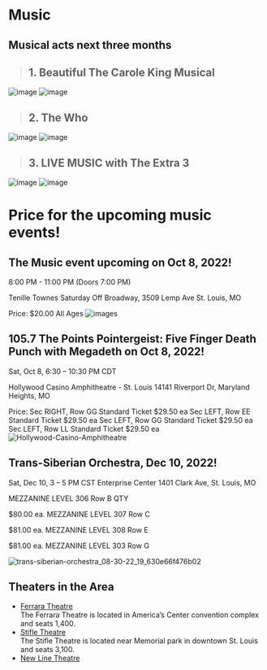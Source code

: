 # Music

## Musical acts next three months
> ## 1. Beautiful The Carole King Musical

 ![image](https://user-images.githubusercontent.com/59938012/194350570-e5a5b29a-e388-41ca-87a6-5704d913c185.png)
 ![image](https://user-images.githubusercontent.com/59938012/194350768-d51a0437-14c2-46c4-8b34-326a6440dec5.png)


> ## 2. The Who

![image](https://user-images.githubusercontent.com/59938012/194351201-9ebc5385-835b-4eb3-ae15-a2f1a7a3e3b5.png)
![image](https://user-images.githubusercontent.com/59938012/194351261-2137b0ae-eec5-46d3-93f1-7b37fb458c81.png)


> ## 3. LIVE MUSIC with The Extra 3

![image](https://user-images.githubusercontent.com/59938012/194351407-34b05210-53ce-47a8-a0e5-1d7a97c16f2e.png)
![image](https://user-images.githubusercontent.com/59938012/194351459-0cef2c6b-3e6d-4727-837a-2a9492d903a6.png)

# Price for the upcoming music events!

## The Music event upcoming on Oct 8, 2022!
8:00 PM - 11:00 PM (Doors 7:00 PM)

Tenille Townes
Saturday
Off Broadway, 3509 Lemp Ave
St. Louis, MO

Price: $20.00
All Ages
![images](https://user-images.githubusercontent.com/63486205/194352371-c095682a-9419-48b5-9829-59992d9964fa.jpg)

## 105.7 The Points Pointergeist: Five Finger Death Punch with Megadeth on Oct 8, 2022!

Sat, Oct 8, 6:30 – 10:30 PM CDT

Hollywood Casino Amphitheatre - St. Louis
14141 Riverport Dr, Maryland Heights, MO

Price: 
Sec RIGHT, Row GG
Standard Ticket
$29.50 ea
Sec LEFT, Row EE
Standard Ticket
$29.50 ea
Sec LEFT, Row GG
Standard Ticket
$29.50 ea
Sec LEFT, Row LL
Standard Ticket
$29.50 ea
![Hollywood-Casino-Amphitheatre](https://user-images.githubusercontent.com/63486205/194357216-d771a997-089e-4f9e-afea-3a702bf17983.jpg)

## Trans-Siberian Orchestra, Dec 10, 2022!

Sat, Dec 10, 3 – 5 PM CST
Enterprise Center
1401 Clark Ave, St. Louis, MO

MEZZANINE LEVEL 306
Row B
QTY

$80.00 ea.
MEZZANINE LEVEL 307 Row C

$81.00 ea.
MEZZANINE LEVEL 308 Row E

$81.00 ea.
MEZZANINE LEVEL 303 Row G

![trans-siberian-orchestra_08-30-22_19_630e66f476b02](https://user-images.githubusercontent.com/63486205/194357146-69c220e2-a115-4994-ac77-e424acb0ef43.jpg)



## Theaters in the Area

* [Ferrara Theatre](https://explorestlouis.com/meetings-conventions/americas-center/ferrara-theatre)  
The Ferrara Theatre is located in America’s Center convention complex and seats 1,400.
* [Stifle Theatre](https://www.stifeltheatre.com)  
The Stifle Theatre is located near Memorial park in downtown St. Louis and seats 3,100.
* [New Line Theatre](http://www.newlinetheatre.com)
